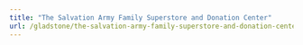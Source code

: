 ```yaml
---
title: "The Salvation Army Family Superstore and Donation Center"
url: /gladstone/the-salvation-army-family-superstore-and-donation-center/
---
```

